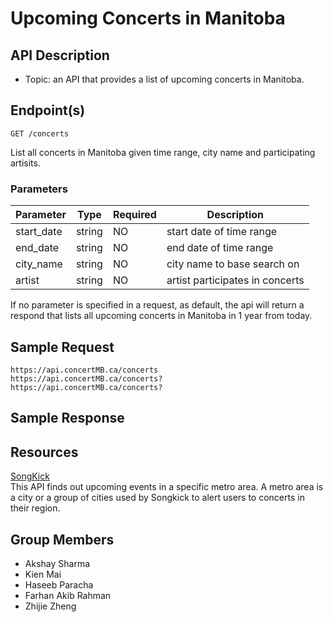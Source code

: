 # Upcoming Concerts in Manitoba
## API Description
- Topic: an API that provides a list of upcoming concerts in Manitoba.


## Endpoint(s)

`GET /concerts`

List all concerts in Manitoba given time range, city name and participating artisits.

### Parameters

| Parameter | Type | Required | Description |
|-----------|------|----------|-------------|
| start_date | string | NO | start date of time range |
| end_date | string | NO | end date of time range |
| city_name | string | NO | city name to base search on |
| artist | string | NO | artist participates in concerts |

If no parameter is specified in a request, as default, the api will return a respond that lists all upcoming concerts in Manitoba in 1 year from today.

## Sample Request
```
https://api.concertMB.ca/concerts
https://api.concertMB.ca/concerts?
https://api.concertMB.ca/concerts?

```
## Sample Response

## Resources

[SongKick](https://www.songkick.com/developer/upcoming-events-for-metro-area)  
This API finds out upcoming events in a specific metro area. A metro area is a city or a group of cities used by Songkick to alert users to concerts in their region.

## Group Members

* Akshay Sharma
* Kien Mai
* Haseeb Paracha
* Farhan Akib Rahman
* Zhijie Zheng
